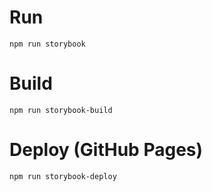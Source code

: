 # Run

```shell
npm run storybook
```

# Build

```shell
npm run storybook-build
```

# Deploy (GitHub Pages)

```shell
npm run storybook-deploy
```
